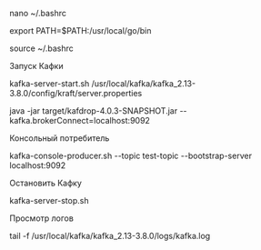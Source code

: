 nano ~/.bashrc

export PATH=$PATH:/usr/local/go/bin

source ~/.bashrc


Запуск Кафки

kafka-server-start.sh /usr/local/kafka/kafka_2.13-3.8.0/config/kraft/server.properties

java -jar target/kafdrop-4.0.3-SNAPSHOT.jar --kafka.brokerConnect=localhost:9092


Консольный потребитель

kafka-console-producer.sh --topic test-topic --bootstrap-server localhost:9092


Остановить Кафку

kafka-server-stop.sh


Просмотр логов

tail -f /usr/local/kafka/kafka_2.13-3.8.0/logs/kafka.log


